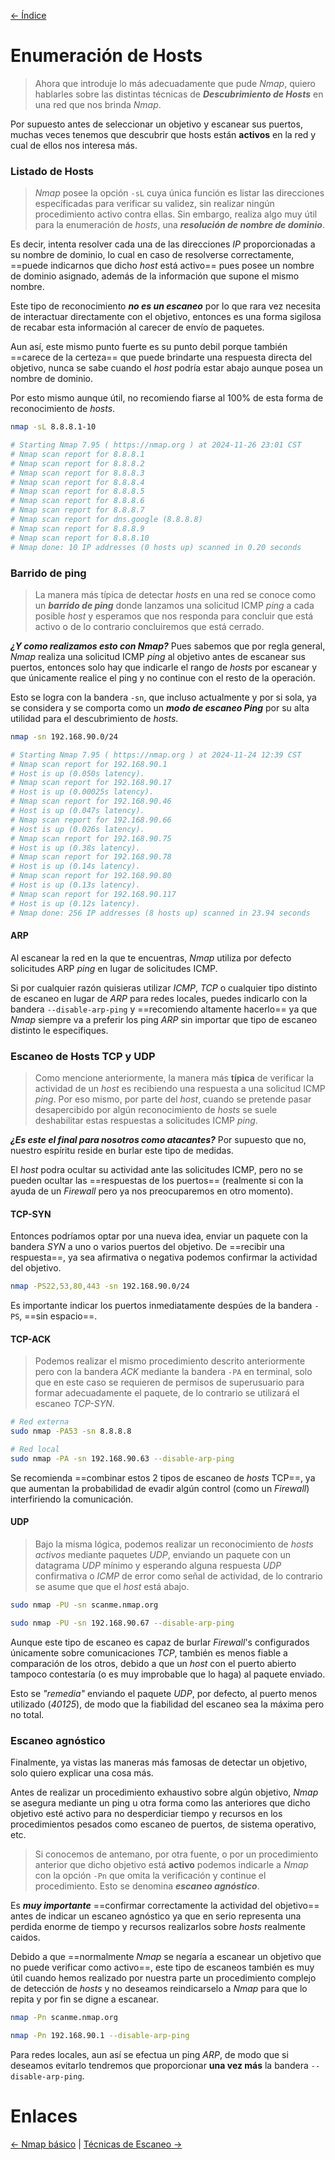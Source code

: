[<- Índice](../Pentesting.md)
# Enumeración de Hosts

> Ahora que introduje lo más adecuadamente que pude *Nmap*, quiero hablarles sobre las distintas técnicas de ***Descubrimiento de Hosts*** en una red que nos brinda *Nmap*.

Por supuesto antes de seleccionar un objetivo y escanear sus puertos, muchas veces tenemos que descubrir que hosts están **activos** en la red y cual de ellos nos interesa más.

### Listado de Hosts

> *Nmap* posee la opción `-sL` cuya única función es listar las direcciones específicadas para verificar su validez, sin realizar ningún procedimiento activo contra ellas. Sin embargo, realiza algo muy útil para la enumeración de *hosts*, una ***resolución de nombre de dominio***.

Es decir, intenta resolver cada una de las direcciones *IP* proporcionadas a su nombre de dominio, lo cual en caso de resolverse correctamente, ==puede indicarnos que dicho *host* está activo== pues posee un nombre de dominio asignado, además de la información que supone el mismo nombre.

Este tipo de reconocimiento ***no es un escaneo*** por lo que rara vez necesita de interactuar directamente con el objetivo, entonces es una forma sigilosa de recabar esta información al carecer de envío de paquetes.

Aun así, este mismo punto fuerte es su punto debil porque también ==carece de la certeza== que puede brindarte una respuesta directa del objetivo, nunca se sabe cuando el *host* podría estar abajo aunque posea un nombre de dominio.

Por esto mismo aunque útil, no recomiendo fiarse al 100% de esta forma de reconocimiento de *hosts*.

```bash
nmap -sL 8.8.8.1-10

# Starting Nmap 7.95 ( https://nmap.org ) at 2024-11-26 23:01 CST
# Nmap scan report for 8.8.8.1
# Nmap scan report for 8.8.8.2
# Nmap scan report for 8.8.8.3
# Nmap scan report for 8.8.8.4
# Nmap scan report for 8.8.8.5
# Nmap scan report for 8.8.8.6
# Nmap scan report for 8.8.8.7
# Nmap scan report for dns.google (8.8.8.8)
# Nmap scan report for 8.8.8.9
# Nmap scan report for 8.8.8.10
# Nmap done: 10 IP addresses (0 hosts up) scanned in 0.20 seconds
```

### Barrido de ping

> La manera más típica de detectar *hosts* en una red se conoce como un ***barrido de ping*** donde lanzamos una solicitud ICMP *ping* a cada posible *host* y esperamos que nos responda para concluir que está activo o de lo contrario concluiremos que está cerrado.

***¿Y como realizamos esto con Nmap?*** Pues sabemos que por regla general, *Nmap* realiza una solicitud ICMP *ping* al objetivo antes de escanear sus puertos, entonces solo hay que indicarle el rango de *hosts* por escanear y que únicamente realice el ping y no continue con el resto de la operación.

Esto se logra con la bandera `-sn`, que incluso actualmente y por si sola, ya se considera y se comporta como un ***modo de escaneo Ping*** por su alta utilidad para el descubrimiento de *hosts*.

```bash
nmap -sn 192.168.90.0/24

# Starting Nmap 7.95 ( https://nmap.org ) at 2024-11-24 12:39 CST
# Nmap scan report for 192.168.90.1
# Host is up (0.050s latency).
# Nmap scan report for 192.168.90.17
# Host is up (0.00025s latency).
# Nmap scan report for 192.168.90.46
# Host is up (0.047s latency).
# Nmap scan report for 192.168.90.66
# Host is up (0.026s latency).
# Nmap scan report for 192.168.90.75
# Host is up (0.38s latency).
# Nmap scan report for 192.168.90.78
# Host is up (0.14s latency).
# Nmap scan report for 192.168.90.80
# Host is up (0.13s latency).
# Nmap scan report for 192.168.90.117
# Host is up (0.12s latency).
# Nmap done: 256 IP addresses (8 hosts up) scanned in 23.94 seconds
```

#### ARP

Al escanear la red en la que te encuentras, *Nmap* utiliza por defecto solicitudes ARP *ping* en lugar de solicitudes ICMP.

Si por cualquier razón quisieras utilizar *ICMP*, *TCP* o cualquier tipo distinto de escaneo en lugar de *ARP* para redes locales, puedes indicarlo con la bandera `--disable-arp-ping` y ==recomiendo altamente hacerlo== ya que *Nmap* siempre va a preferir los ping *ARP* sin importar que tipo de escaneo distinto le especifiques.

### Escaneo de Hosts TCP y UDP

> Como mencione anteriormente, la manera más **típica** de verificar la actividad de un *host* es recibiendo una respuesta a una solicitud ICMP *ping*. Por eso mismo, por parte del *host*, cuando se pretende pasar desapercibido por algún reconocimiento de *hosts* se suele deshabilitar estas respuestas a solicitudes ICMP *ping*.

***¿Es este el final para nosotros como atacantes?*** Por supuesto que no, nuestro espíritu reside en burlar este tipo de medidas.

El *host* podra ocultar su actividad ante las solicitudes ICMP, pero no se pueden ocultar las ==respuestas de los puertos== (realmente si con la ayuda de un *Firewall* pero ya nos preocuparemos en otro momento).

#### TCP-SYN

Entonces podríamos optar por una nueva idea, enviar un paquete con la bandera *SYN* a uno o varios puertos del objetivo. De ==recibir una respuesta==, ya sea afirmativa o negativa podemos confirmar la actividad del objetivo.

```bash
nmap -PS22,53,80,443 -sn 192.168.90.0/24
```

Es importante indicar los puertos inmediatamente despúes de la bandera `-PS`, ==sin espacio==.

#### TCP-ACK

> Podemos realizar el mismo procedimiento descrito anteriormente pero con la bandera *ACK* mediante la bandera `-PA` en terminal, solo que en este caso se requieren de permisos de superusuario para formar adecuadamente el paquete, de lo contrario se utilizará el escaneo *TCP-SYN*.

```bash
# Red externa
sudo nmap -PA53 -sn 8.8.8.8

# Red local
sudo nmap -PA -sn 192.168.90.63 --disable-arp-ping
```

Se recomienda ==combinar estos 2 tipos de escaneo de *hosts* TCP==, ya que aumentan la probabilidad de evadir algún control (como un *Firewall*) interfiriendo la comunicación.

#### UDP

> Bajo la misma lógica, podemos realizar un reconocimiento de *hosts activos* mediante paquetes *UDP*, enviando un paquete con un datagrama *UDP* mínimo y esperando alguna respuesta *UDP* confirmativa o *ICMP* de error como señal de actividad, de lo contrario se asume que que el *host* está abajo.

```bash
sudo nmap -PU -sn scanme.nmap.org

sudo nmap -PU -sn 192.168.90.67 --disable-arp-ping
```

Aunque este tipo de escaneo es capaz de burlar *Firewall*'s configurados únicamente sobre comunicaciones *TCP*, también es menos fiable a comparación de los otros, debido a que un *host* con el puerto abierto tampoco contestaría (o es muy improbable que lo haga) al paquete enviado.

Esto se *"remedia"* enviando el paquete *UDP*, por defecto, al puerto menos utilizado (*40125*), de modo que la fiabilidad del escaneo sea la máxima pero no total.

### Escaneo agnóstico

Finalmente, ya vistas las maneras más famosas de detectar un objetivo, solo quiero explicar una cosa más.

Antes de realizar un procedimiento exhaustivo sobre algún objetivo, *Nmap* se asegura mediante un ping u otra forma como las anteriores que dicho objetivo esté activo para no desperdiciar tiempo y recursos en los procedimientos pesados como escaneo de puertos, de sistema operativo, etc.

> Si conocemos de antemano, por otra fuente, o por un procedimiento anterior que dicho objetivo está **activo** podemos indicarle a *Nmap* con la opción `-Pn` que omita la verificación y continue el procedimiento. Esto se denomina ***escaneo agnóstico***.

Es ***muy importante*** ==confirmar correctamente la actividad del objetivo== antes de indicar un escaneo agnóstico ya que en serio representa una perdida enorme de tiempo y recursos realizarlos sobre *hosts* realmente caidos.

Debido a que ==normalmente *Nmap* se negaría a escanear un objetivo que no puede verificar como activo==, este tipo de escaneos también es muy útil cuando hemos realizado por nuestra parte un procedimiento complejo de detección de *hosts* y no deseamos reindicarselo a *Nmap* para que lo repita y por fin se digne a escanear.

```bash
nmap -Pn scanme.nmap.org

nmap -Pn 192.168.90.1 --disable-arp-ping
```

Para redes locales, aun así se efectua un ping *ARP*, de modo que si deseamos evitarlo tendremos que proporcionar **una vez más** la bandera `--disable-arp-ping`.

# Enlaces

[<- Nmap básico](Nmap.md) | [Técnicas de Escaneo ->](Nmap-TecnicasEscaneo.md)